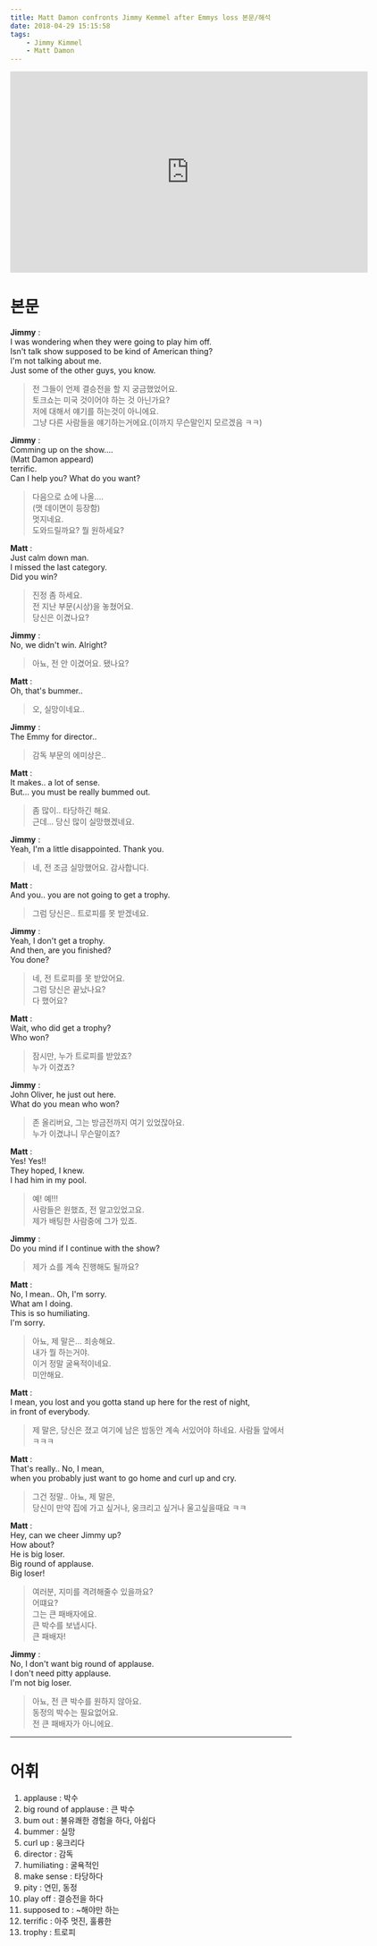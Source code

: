```yaml
---
title: Matt Damon confronts Jimmy Kemmel after Emmys loss 본문/해석
date: 2018-04-29 15:15:58
tags:
    - Jimmy Kimmel
    - Matt Damon
---
```


<iframe width="640" height="360" src="https://www.youtube.com/embed/bOJndrIrMQY" frameborder="0" allow="autoplay; encrypted-media" allowfullscreen></iframe>  

# 본문
**Jimmy** :  
I was wondering when they were going to play him off.  
Isn't talk show supposed to be kind of American thing?  
I'm not talking about me.  
Just some of the other guys, you know.  
> 전 그들이 언제 결승전을 할 지 궁금했었어요.  
토크쇼는 미국 것이어야 하는 것 아닌가요?  
저에 대해서 얘기를 하는것이 아니에요.  
그냥 다른 사람들을 얘기하는거에요.(이까지 무슨말인지 모르겠음 ㅋㅋ)  

**Jimmy** :  
Comming up on the show....  
(Matt Damon appeard)  
terrific.  
Can I help you? What do you want?  
> 다음으로 쇼에 나올....  
(맷 데이면이 등장함)  
멋지네요.  
도와드릴까요? 뭘 원하세요?  

**Matt** :  
Just calm down man.  
I missed the last category.  
Did you win?  
> 진정 좀 하세요.  
전 지난 부문(시상)을 놓쳤어요.  
당신은 이겼나요?  

**Jimmy** :  
No, we didn't win. Alright?  
> 아뇨, 전 안 이겼어요. 됐나요?  

**Matt** :  
Oh, that's bummer..  
> 오, 실망이네요..  

**Jimmy** :  
The Emmy for director..  
> 감독 부문의 에미상은..  

**Matt** :  
It makes.. a lot of sense.  
But... you must be really bummed out.  
> 좀 많이.. 타당하긴 해요.  
근데... 당신 많이 실망했겠네요.  

**Jimmy** :  
Yeah, I'm a little disappointed. Thank you.  
> 네, 전 조금 실망했어요. 감사합니다.  

**Matt** :  
And you.. you are not going to get a trophy.  
> 그럼 당신은.. 트로피를 못 받겠네요.  

**Jimmy** :  
Yeah, I don't get a trophy.  
And then, are you finished?  
You done?  
> 네, 전 트로피를 못 받았어요.  
그럼 당신은 끝났나요?  
다 했어요?  

**Matt** :  
Wait, who did get a trophy?  
Who won?  
> 잠시만, 누가 트로피를 받았죠?  
누가 이겼죠?  

**Jimmy** :  
John Oliver, he just out here.  
What do you mean who won?  
> 존 올리버요, 그는 방금전까지 여기 있었잖아요.  
누가 이겼냐니 무슨말이죠?  

**Matt** :  
Yes! Yes!!  
They hoped, I knew.  
I had him in my pool.  
> 예! 예!!!  
사람들은 원했죠, 전 알고있었고요.  
제가 배팅한 사람중에 그가 있죠.  

**Jimmy** :  
Do you mind if I continue with the show?  
> 제가 쇼를 계속 진행해도 될까요?  

**Matt** :  
No, I mean.. Oh, I'm sorry.  
What am I doing.  
This is so humiliating.  
I'm sorry.  
> 아뇨, 제 말은... 죄송해요.  
내가 뭘 하는거야.  
이거 정말 굴욕적이네요.  
미안해요.  

**Matt** :  
I mean, you lost and you gotta stand up here for the rest of night,  
in front of everybody.  
> 제 말은, 당신은 졌고 여기에 남은 밤동안 계속 서있어야 하네요. 사람들 앞에서 ㅋㅋㅋ  

**Matt** :  
That's really.. No, I mean,  
when you probably just want to go home and curl up and cry.  
> 그건 정말.. 아뇨, 제 말은,  
당신이 만약 집에 가고 싶거나, 웅크리고 싶거나 울고싶을때요 ㅋㅋ  

**Matt** :  
Hey, can we cheer Jimmy up?  
How about?  
He is big loser.  
Big round of applause.  
Big loser!  
> 여러분, 지미를 격려해줄수 있을까요?  
어떄요?  
그는 큰 패배자에요.  
큰 박수를 보냅시다.  
큰 패배자!  

**Jimmy** :  
No, I don't want big round of applause.  
I don't need pitty applause.  
I'm not big loser.  
> 아뇨, 전 큰 박수를 원하지 않아요.  
동정의 박수는 필요없어요.  
전 큰 패배자가 아니에요.  

---

# 어휘
1. applause : 박수
1. big round of applause : 큰 박수
1. bum out : 불유쾌한 경험을 하다, 아쉽다
1. bummer : 실망
1. curl up : 웅크리다
1. director : 감독
1. humiliating : 굴욕적인
1. make sense : 타당하다
1. pity : 연민, 동정
1. play off : 결승전을 하다
1. supposed to : ~해야만 하는
1. terrific : 아주 멋진, 훌륭한
1. trophy : 트로피

<!-- more -->